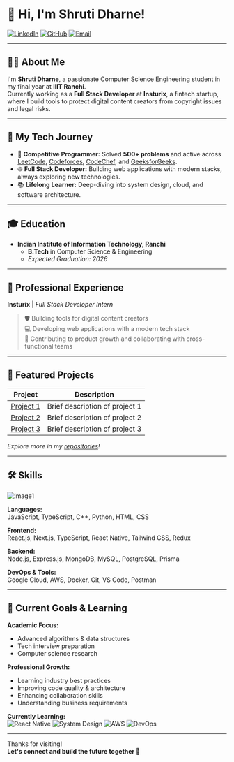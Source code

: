 # 👋 Hi, I'm Shruti Dharne!

[![LinkedIn](https://img.shields.io/badge/-LinkedIn-blue?logo=linkedin&logoColor=white&style=flat-square)](https://linkedin.com/in/shruti-dharne-86582a241)
[![GitHub](https://img.shields.io/badge/-GitHub-black?logo=github&logoColor=white&style=flat-square)](https://github.com/shrutidharne)
[![Email](https://img.shields.io/badge/-Email-red?logo=gmail&logoColor=white&style=flat-square)](mailto:shrutidharne651@gmail.com)

---

## 👩‍💻 About Me

I'm **Shruti Dharne**, a passionate Computer Science Engineering student in my final year at **IIIT Ranchi**.  
Currently working as a **Full Stack Developer** at **Insturix**, a fintech startup, where I build tools to protect digital content creators from copyright issues and legal risks.

---

## 🚀 My Tech Journey

- 🧩 **Competitive Programmer:** Solved **500+ problems** and active across [LeetCode](https://leetcode.com/shrutidharne/), [Codeforces](https://codeforces.com/profile/shrutidharne), [CodeChef](https://www.codechef.com/users/shrutidharne), and [GeeksforGeeks](https://auth.geeksforgeeks.org/user/shrutidharne).
- 🌐 **Full Stack Developer:** Building web applications with modern stacks, always exploring new technologies.
- 📚 **Lifelong Learner:** Deep-diving into system design, cloud, and software architecture.

---

## 🎓 Education

- **Indian Institute of Information Technology, Ranchi**
  - **B.Tech** in Computer Science & Engineering
  - _Expected Graduation: 2026_

---

## 💼 Professional Experience

**Insturix** | _Full Stack Developer Intern_  
> 🛡️ Building tools for digital content creators  
> 💻 Developing web applications with a modern tech stack  
> 🚀 Contributing to product growth and collaborating with cross-functional teams

---

## 🚀 Featured Projects

| Project | Description |
| ------- | ----------- |
| [Project 1](#) | Brief description of project 1 |
| [Project 2](#) | Brief description of project 2 |
| [Project 3](#) | Brief description of project 3 |

_Explore more in my [repositories](https://github.com/shrutidharne?tab=repositories)!_

---

## 🛠️ Skills

![image1](image1)

**Languages:**  
JavaScript, TypeScript, C++, Python, HTML, CSS

**Frontend:**  
React.js, Next.js, TypeScript, React Native, Tailwind CSS, Redux

**Backend:**  
Node.js, Express.js, MongoDB, MySQL, PostgreSQL, Prisma

**DevOps & Tools:**  
Google Cloud, AWS, Docker, Git, VS Code, Postman

---

## 🎯 Current Goals & Learning

**Academic Focus:**  
- Advanced algorithms & data structures  
- Tech interview preparation  
- Computer science research

**Professional Growth:**  
- Learning industry best practices  
- Improving code quality & architecture  
- Enhancing collaboration skills  
- Understanding business requirements

**Currently Learning:**  
![React Native](https://img.shields.io/badge/-React%20Native-61DAFB?logo=react&logoColor=black&style=flat-square)
![System Design](https://img.shields.io/badge/-System%20Design-blue?style=flat-square)
![AWS](https://img.shields.io/badge/-AWS-232F3E?logo=amazon-aws&logoColor=white&style=flat-square)
![DevOps](https://img.shields.io/badge/-DevOps-green?style=flat-square)

---

Thanks for visiting!  
**Let's connect and build the future together 🚀**
